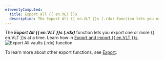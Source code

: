 ```yaml
---
eleventyComputed:
  title: Export all {{ en.VLT }}s
  description: The Export All {{ en.VLT }}s (.rdx) function lets you export one or more {{ en.VLT }}s at a time. 
---
```

The ***Export All {{ en.VLT }}s (.rdx)*** function lets you export one or more {{ en.VLT }}s at a time. Learn how in [Export and import {{ en.VLT }}s](/rdm/kb/rdm-windows/how-to-articles/export-import-vaults/).  
![ Export All vaults (.rdx) function](https://cdnweb.devolutions.net/docs/docs_en_rdm_windows_RDMWin6231.png) 

To learn more about other export functions, see [Export](/rdm/windows/commands/file/export/).

